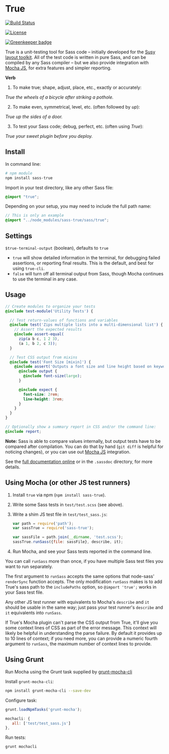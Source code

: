 # True

[![Build Status](https://api.travis-ci.org/oddbird/true.svg)](https://travis-ci.org/oddbird/true)

[![License](https://img.shields.io/badge/License-BSD%203--Clause-blue.svg)](https://opensource.org/licenses/BSD-3-Clause)

[![Greenkeeper badge](https://badges.greenkeeper.io/oddbird/true.svg)](https://greenkeeper.io/)

True is a unit-testing tool
for Sass code –
initially developed for the
[Susy layout toolkit](http://susy.oddbird.net).
All of the test code is written in pure Sass,
and can be compiled by any Sass compiler –
but we also provide integration with
[Mocha JS](https://mochajs.org/),
for extra features and simpler reporting.

**Verb**

1. To make true; shape, adjust, place, etc., exactly or accurately:

  *True the wheels of a bicycle after striking a pothole.*

2. To make even, symmetrical, level, etc. (often followed by *up*):

  *True up the sides of a door.*

3. To test your Sass code; debug, perfect, etc. (often using *True*):

  *True your sweet plugin before you deploy.*



## Install

In command line:

```bash
# npm module
npm install sass-true
```

Import in your test directory,
like any other Sass file:

```scss
@import "true";
```

Depending on your setup,
you may need to include the full path name:

```scss
// This is only an example
@import "../node_modules/sass-true/sass/true";
```


## Settings

`$true-terminal-output` (boolean),
defaults to `true`

- `true` will show detailed information in the terminal,
  for debugging failed assertions, or reporting final results.
  This is the default, and best for using `true-cli`.
- `false` will turn off all terminal output from Sass,
  though Mocha continues to use the terminal in any case.


## Usage

```scss
// Create modules to organize your tests
@include test-module('Utility Tests') {

  // Test return-values of functions and variables
  @include test('Zips multiple lists into a multi-dimensional list') {
    // Assert the expected results
    @include assert-equal(
      zip(a b c, 1 2 3),
      (a 1, b 2, c 3));
  }

  // Test CSS output from mixins
  @include test('Font Size [mixin]') {
    @include assert('Outputs a font size and line height based on keyword') {
      @include output {
        @include font-size(large);
      }

      @include expect {
        font-size: 2rem;
        line-height: 3rem;
      }
    }
  }
}

// Optionally show a summary report in CSS and/or the command line:
@include report;
```

**Note:**
Sass is able to compare values internally,
but output tests have to be compared after compilation.
You can do that by hand
(`git diff` is helpful for noticing changes),
or you can use out [Mocha JS](https://mochajs.org/) integration.

See the [full documentation online](http://oddbird.net/true)
or in the `.sassdoc` directory,
for more details.


## Using Mocha (or other JS test runners)

1. Install `true` via npm (`npm install sass-true`).

2. Write some Sass tests in `test/test.scss` (see above).

3. Write a shim JS test file in `test/test_sass.js`:

   ```javascript
   var path = require('path');
   var sassTrue = require('sass-true');

   var sassFile = path.join(__dirname, 'test.scss');
   sassTrue.runSass({file: sassFile}, describe, it);
   ```

4. Run Mocha, and see your Sass tests reported in the command line.

You can call `runSass` more than once, if you have multiple Sass test files you
want to run separately.

The first argument to `runSass` accepts the same options that node-sass'
`renderSync` function accepts. The only modification `runSass` makes is to add
True's sass path to the `includePaths` option, so `@import 'true';` works in
your Sass test file.

Any other JS test runner with equivalents to Mocha's `describe` and `it` should
be usable in the same way; just pass your test runner's `describe` and `it`
equivalents into `runSass`.

If True's Mocha plugin can't parse the CSS output from True, it'll give you
some context lines of CSS as part of the error message. This context will
likely be helpful in understanding the parse failure. By default it provides up
to 10 lines of context; if you need more, you can provide a numeric fourth
argument to `runSass`, the maximum number of context lines to provide.


## Using Grunt

Run Mocha using the Grunt task supplied by
[grunt-mocha-cli](https://github.com/Rowno/grunt-mocha-cli)

Install `grunt-mocha-cli`:

```bash
npm install grunt-mocha-cli --save-dev
```

Configure task:

```javascript
grunt.loadNpmTasks('grunt-mocha');

mochacli: {
   all: ['test/test_sass.js']
},
```

Run tests:

```bash
grunt mochacli
```
